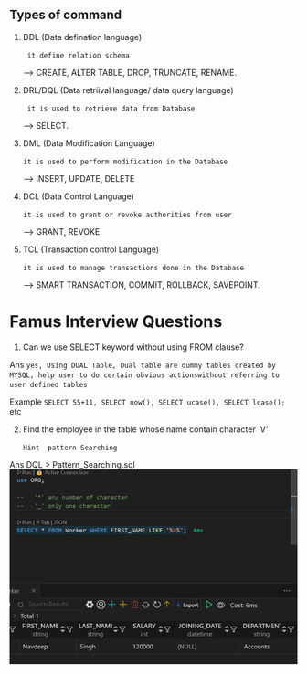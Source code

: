 ## Types of command

1. DDL (Data defination language)

    ``` it define relation schema```

    --> CREATE, ALTER TABLE, DROP, TRUNCATE, RENAME.

2. DRL/DQL (Data retriival language/ data query language)

    ``` it is used to retrieve data from Database```

    --> SELECT.

3. DML (Data Modification Language)

    ``` it is used to perform modification in the Database ```

    --> INSERT, UPDATE, DELETE

4. DCL (Data Control Language)

    ``` it is used to grant or revoke authorities from user ```

    --> GRANT, REVOKE.

5. TCL (Transaction control Language)

    ``` it is used to manage transactions done in the Database ```

    --> SMART TRANSACTION, COMMIT, ROLLBACK, SAVEPOINT.




# Famus Interview Questions

1. Can we use SELECT keyword without using FROM clause?

Ans ``` yes, Using DUAL Table, Dual table are dummy tables created by MYSQL, help user to do certain obvious actionswithout referring to user defined tables ```

Example ``` SELECT 55+11, SELECT now(), SELECT ucase(), SELECT lcase(); ``` etc


2. Find the employee in the table whose name contain character 'V'

    ``` Hint  pattern Searching ```

Ans  DQL > Pattern_Searching.sql
![Answer](image.png)